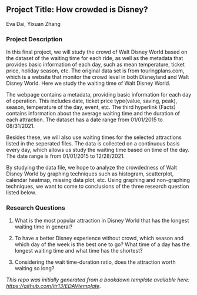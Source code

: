 
## Project Title: How crowded is Disney?

Eva Dai, Yixuan Zhang

### Project Description

In this final project, we will study the crowd of Walt Disney World based on the dataset of the waiting time for each ride, as well as the metadata that provides basic information of each day, such as mean temperature, ticket price, holiday season, etc. 
The original data set is from touringplans.com, which is a website that monitor the crowd level in both Disneyland and Walt Disney World. Here we study the waiting time of Walt Disney World.

The webpage contains a metadata, providing basic information for each day of operation. This includes date, ticket price type(value, saving, peak), season, temperature of the day, event, etc. The third hyperlink (Facts) contains information about the average waiting time and the duration of each attraction. The dataset has a date range from 01/01/2015 to 08/31/2021.

Besides these, we will also use waiting times for the selected attractions listed in the seperated files. The data is collected on a continuous basis every day, which allows us study the waiting time based on time of the day. The date range is from 01/01/2015 to 12/28/2021.

By studying the data file, we hope to analyze the crowdedness of Walt Disney World by graphing techniques such as histogram, scatterplot, calendar heatmap, missing data plot, etc. Using graphing and non-graphing techniques, we want to come to conclusions of the three research question listed below. 

### Research Questions

1. What is the most popular attraction in Disney World that has the longest waiting time in general?

2. To have a better Disney experience without crowd, which season and which day of the week is the best one to go? What time of a day has the longest waiting time and what time has the shortest?

3. Considering the wait time-duration ratio, does the attraction worth waiting so long?





*This repo was initially generated from a bookdown template available here: https://github.com/jtr13/EDAVtemplate.*	
